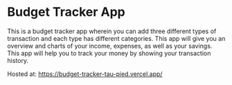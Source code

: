 # Budget Tracker App

This is a budget tracker app wherein you can add three different types of transaction and each type has different categories. This app will give you an overview and charts of your income, expenses, as well as your savings. This app will help you to track your money by showing your transaction history.

Hosted at: https://budget-tracker-tau-pied.vercel.app/
